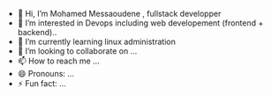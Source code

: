 - 👋 Hi, I’m Mohamed Messaoudene , fullstack developper
- 👀 I’m interested in Devops including web developement (frontend + backend)..
- 🌱 I’m currently learning linux administration
- 💞️ I’m looking to collaborate on ...
- 📫 How to reach me ...
- 😄 Pronouns: ...
- ⚡ Fun fact: ...

<!---
Mohamed-Messaoudene/Mohamed-Messaoudene is a ✨ special ✨ repository because its `README.md` (this file) appears on your GitHub profile.
You can click the Preview link to take a look at your changes.
--->
